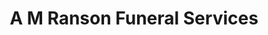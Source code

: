 ---
title: "A M Ranson Funeral Services"
url: /chester-le-street/a-m-ranson-funeral-services/
shop: funeral directors
---